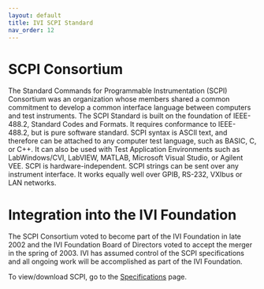 ```yaml
---
layout: default
title: IVI SCPI Standard
nav_order: 12
---
```

# SCPI Consortium

The Standard Commands for Programmable Instrumentation (SCPI) Consortium
was an organization whose members shared a common commitment to develop
a common interface language between computers and test instruments. The
SCPI Standard is built on the foundation of IEEE-488.2, Standard Codes
and Formats. It requires conformance to IEEE-488.2, but is pure software
standard. SCPI syntax is ASCII text, and therefore can be attached to
any computer test language, such as BASIC, C, or C++. It can also be
used with Test Application Environments such as LabWindows/CVI, LabVIEW,
MATLAB, Microsoft Visual Studio, or Agilent VEE. SCPI is
hardware-independent. SCPI strings can be sent over any instrument
interface. It works equally well over GPIB, RS-232, VXIbus or LAN
networks.

  

# Integration into the IVI Foundation

The SCPI Consortium voted to become part of the IVI Foundation in late
2002 and the IVI Foundation Board of Directors voted to accept the
merger in the spring of 2003. IVI has assumed control of the SCPI
specifications and all ongoing work will be accomplished as part of the
IVI Foundation.

To view/download SCPI, go to the
[Specifications](http://www.ivifoundation.org/specifications/default.html)
page.
